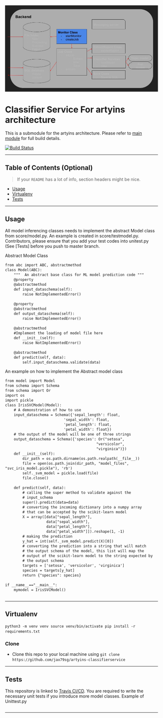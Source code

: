 [![Classifier Service](https://github.com/jax79sg/artyins-classifierservice/raw/master/SoftwareArchitecture-MonitorService.jpg)]()

# Classifier Service For artyins architecture
This is a submodule for the artyins architecture. Please refer to [main module](https://github.com/jax79sg/artyins) for full build details.

[![Build Status](https://travis-ci.com/jax79sg/artyins-classifierservice.svg?token=BREzYzgtHGHQp4of21Xp&branch=master)](https://travis-ci.com/jax79sg/artyins-classifierservice)

---

## Table of Contents (Optional)

> If your `README` has a lot of info, section headers might be nice.

- [Usage](#Usage)
- [Virtualenv](#Virtualenv)
- [Tests](#Tests)

---

## Usage
All model inferencing classes needs to implement the abstract Model class from score/model.py. An example is created in score/testmodel.py. Contributors, please ensure that you add your test codes into unitest.py (See [Tests] before you push to master branch.

Abstract Model Class
```
from abc import ABC, abstractmethod
class Model(ABC):
    """  An abstract base class for ML model prediction code """
    @property
    @abstractmethod
    def input_dataschema(self):
        raise NotImplementedError()

    @property
    @abstractmethod
    def output_dataschema(self):
        raise NotImplementedError()

    @abstractmethod
    #Implement the loading of model file here
    def __init__(self):
        raise NotImplementedError()

    @abstractmethod
    def predict(self, data):
        self.input_dataschema.validate(data)

```
An example on how to implement the Abstract model class
```
from model import Model
from schema import Schema
from schema import Or
import os
import pickle
class IrisSVCModel(Model):
    # A demonstration of how to use 
    input_dataschema = Schema({'sepal_length': float,
                           'sepal_width': float,
                           'petal_length': float,
                           'petal_width': float})
    # the output of the model will be one of three strings
    output_dataschema = Schema({'species': Or("setosa", 
                                          "versicolor", 
                                          "virginica")})
    def __init__(self):
        dir_path = os.path.dirname(os.path.realpath(__file__))
        file = open(os.path.join(dir_path, "model_files", "svc_iris_model.pickle"), 'rb')
        self._svm_model = pickle.load(file)
        file.close()

    def predict(self, data):
        # calling the super method to validate against the
        # input_schema
        super().predict(data=data)
        # converting the incoming dictionary into a numpy array 
        # that can be accepted by the scikit-learn model
        X = array([data["sepal_length"], 
                   data["sepal_width"], 
                   data["petal_length"],
                   data["petal_width"]]).reshape(1, -1)
        # making the prediction 
        y_hat = int(self._svm_model.predict(X)[0])
        # converting the prediction into a string that will match 
        # the output schema of the model, this list will map the 
        # output of the scikit-learn model to the string expected by 
        # the output schema
        targets = ['setosa', 'versicolor', 'virginica']
        species = targets[y_hat]
        return {"species": species}

if __name__=="__main__":
    mymodel = IrisSVCModel()
	
```
---

## Virtualenv
`python3 -m venv venv
source venv/bin/activate
pip install -r requirements.txt`

### Clone

- Clone this repo to your local machine using `git clone https://github.com/jax79sg/artyins-classifierservice`
---

## Tests 
This repository is linked to [Travis CI/CD](https://travis-ci.com/jax79sg/artyins-classifierservice). You are required to write the necessary unit tests if you introduce more model classes.
Example of Unittest.py
```

```

---

